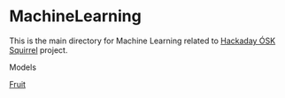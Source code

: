 # MachineLearning

This is the main directory for Machine Learning related to [ Hackaday ÓSK Squirrel](https://hackaday.io/project/165563-sk-squirrel) project.

Models

[Fruit](https://github.com/opensmartkitchen/MachineLearning/tree/master/Fruit)